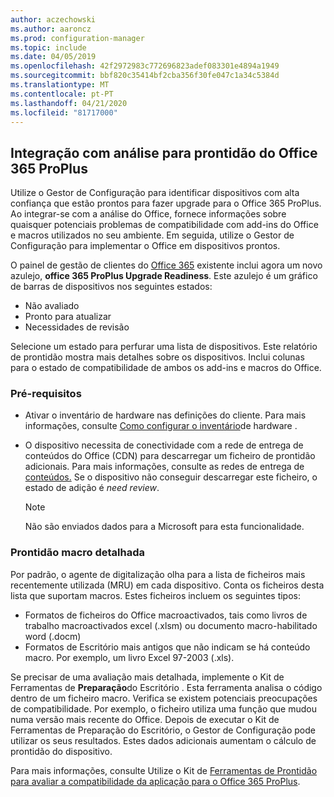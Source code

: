 ```yaml
---
author: aczechowski
ms.author: aaroncz
ms.prod: configuration-manager
ms.topic: include
ms.date: 04/05/2019
ms.openlocfilehash: 42f2972983c772696823adef083301e4894a1949
ms.sourcegitcommit: bbf820c35414bf2cba356f30fe047c1a34c5384d
ms.translationtype: MT
ms.contentlocale: pt-PT
ms.lasthandoff: 04/21/2020
ms.locfileid: "81717000"
---
```

## <a name="integration-with-analytics-for-office-365-proplus-readiness"></a><a name="bkmk_o365"></a>Integração com análise para prontidão do Office 365 ProPlus
<!--3735402-->

Utilize o Gestor de Configuração para identificar dispositivos com alta confiança que estão prontos para fazer upgrade para o Office 365 ProPlus. Ao integrar-se com a análise do Office, fornece informações sobre quaisquer potenciais problemas de compatibilidade com add-ins do Office e macros utilizados no seu ambiente. Em seguida, utilize o Gestor de Configuração para implementar o Office em dispositivos prontos. 

O painel de gestão de clientes do [Office 365](../../../../../sum/deploy-use/office-365-dashboard.md#bkmk_o365_readiness) existente inclui agora um novo azulejo, **office 365 ProPlus Upgrade Readiness**. Este azulejo é um gráfico de barras de dispositivos nos seguintes estados:
- Não avaliado
- Pronto para atualizar
- Necessidades de revisão

Selecione um estado para perfurar uma lista de dispositivos. Este relatório de prontidão mostra mais detalhes sobre os dispositivos. Inclui colunas para o estado de compatibilidade de ambos os add-ins e macros do Office. 


### <a name="prerequisites"></a>Pré-requisitos

- Ativar o inventário de hardware nas definições do cliente. Para mais informações, consulte [Como configurar o inventário](../../../../clients/manage/inventory/configure-hardware-inventory.md)de hardware .  

- O dispositivo necessita de conectividade com a rede de entrega de conteúdos do Office (CDN) para descarregar um ficheiro de prontidão adicionais. Para mais informações, consulte as redes de entrega de [conteúdos.](https://docs.microsoft.com/office365/enterprise/content-delivery-networks) Se o dispositivo não conseguir descarregar este ficheiro, o estado de adição é *need review*.  

    > [!Note]  
    > Não são enviados dados para a Microsoft para esta funcionalidade.  


### <a name="detailed-macro-readiness"></a><a name="bkmk_ort"></a>Prontidão macro detalhada

Por padrão, o agente de digitalização olha para a lista de ficheiros mais recentemente utilizada (MRU) em cada dispositivo. Conta os ficheiros desta lista que suportam macros. Estes ficheiros incluem os seguintes tipos:
- Formatos de ficheiros do Office macroactivados, tais como livros de trabalho macroactivados excel (.xlsm) ou documento macro-habilitado word (.docm)  
- Formatos de Escritório mais antigos que não indicam se há conteúdo macro. Por exemplo, um livro Excel 97-2003 (.xls).

Se precisar de uma avaliação mais detalhada, implemente o Kit de Ferramentas de **Preparação**do Escritório . Esta ferramenta analisa o código dentro de um ficheiro macro. Verifica se existem potenciais preocupações de compatibilidade. Por exemplo, o ficheiro utiliza uma função que mudou numa versão mais recente do Office. Depois de executar o Kit de Ferramentas de Preparação do Escritório, o Gestor de Configuração pode utilizar os seus resultados. Estes dados adicionais aumentam o cálculo de prontidão do dispositivo.

Para mais informações, consulte Utilize o Kit de [Ferramentas de Prontidão para avaliar a compatibilidade da aplicação para o Office 365 ProPlus](https://aka.ms/readinesstoolkit).

